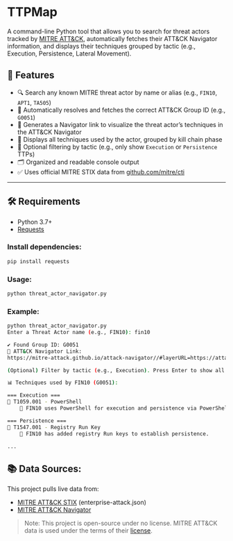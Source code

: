 # TTPMap

A command-line Python tool that allows you to search for threat actors tracked by [MITRE ATT&CK](https://attack.mitre.org/groups/), automatically fetches their ATT&CK Navigator information, and displays their techniques grouped by tactic (e.g., Execution, Persistence, Lateral Movement).

## 🚀 Features

- 🔍 Search any known MITRE threat actor by name or alias (e.g., `FIN10`, `APT1`, `TA505`)
- 🧠 Automatically resolves and fetches the correct ATT&CK Group ID (e.g., `G0051`)
- 📎 Generates a Navigator link to visualize the threat actor’s techniques in the ATT&CK Navigator
- 🧰 Displays all techniques used by the actor, grouped by kill chain phase
- 🧹 Optional filtering by tactic (e.g., only show `Execution` or `Persistence` TTPs)
- 🗂 Organized and readable console output
- ✅ Uses official MITRE STIX data from [github.com/mitre/cti](https://github.com/mitre/cti)

---

## 🛠 Requirements

- Python 3.7+
- [Requests](https://pypi.org/project/requests/)


### Install dependencies:
```bash
pip install requests
```

### Usage:
```bash
python threat_actor_navigator.py
```

### Example:
```bash
python threat_actor_navigator.py
Enter a Threat Actor name (e.g., FIN10): fin10

✔ Found Group ID: G0051
📎 ATT&CK Navigator Link:
https://mitre-attack.github.io/attack-navigator//#layerURL=https://attack.mitre.org/groups/G0051/G0051-enterprise-layer.json

(Optional) Filter by tactic (e.g., Execution). Press Enter to show all:

📊 Techniques used by FIN10 (G0051):

=== Execution ===
🔹 T1059.001 - PowerShell
    📝 FIN10 uses PowerShell for execution and persistence via PowerShell Empire.

=== Persistence ===
🔹 T1547.001 - Registry Run Key
    📝 FIN10 has added registry Run keys to establish persistence.

...
```

## 📚 Data Sources:
This project pulls live data from:

* [MITRE ATT&CK STIX](https://github.com/mitre/cti/tree/master/enterprise-attack) (enterprise-attack.json)
* [MITRE ATT&CK Navigator](https://mitre-attack.github.io/attack-navigator/)

> Note: This project is open-source under no license. MITRE ATT&CK data is used under the terms of their [license](https://attack.mitre.org/resources/legal-and-branding/terms-of-use/).
